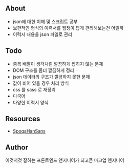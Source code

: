 ## About

- json에 대한 이해 및 스크립트 공부
- 보편적인 형식의 이력서를 웹쟁이 답게 관리해보는건 어떨까
- 이력서 내용을 json 파일로 관리

## Todo

- 중복 배열이 생각처럼 깔끔하게 잡히지 않는 문제
- DOM 구조를 좀더 깔끔하게 정리
- json 데이터의 구조가 깔끔하지 못한 문제
- 값이 비어 있을 경우 처리 방식
- css 를 sass 로 재정리
- 다국어
- 다양한 이력서 양식

## Resources

- [SpoqaHanSans](https://spoqa.github.io/spoqa-han-sans/ko-KR/)

## Author

이것저것 잘하는 프론트엔드 앤지니어가 되고픈 마크업 엔지니어